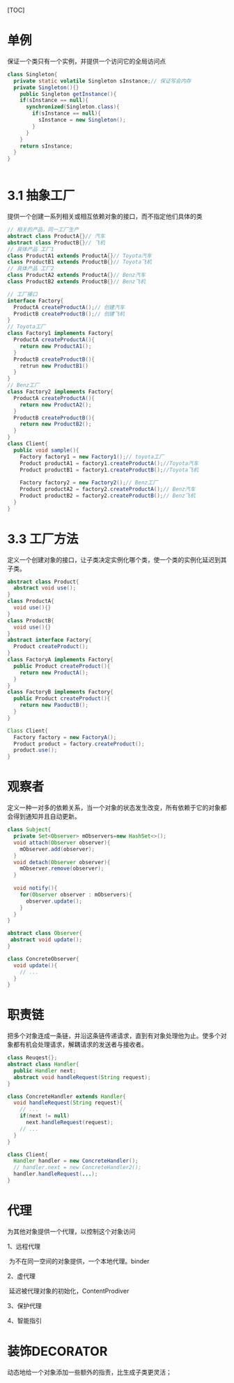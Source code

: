 [TOC]



# 单例

保证一个类只有一个实例，并提供一个访问它的全局访问点

```java
class Singleton{
  private static volatile Singleton sInstance;// 保证写会内存
  private Singleton(){}
	public Singleton getInstance(){
    if(sInstance == null){
      synchronized(Singleton.class){
        if(sInstance == null){
          sInstance = new Singleton();
        }
      }
    }
    return sInstance;
  }
}		
		
```

# 3.1 抽象工厂

提供一个创建一系列相关或相互依赖对象的接口，而不指定他们具体的类

```java
// 相关的产品，同一工厂生产
abstract class ProductA{}// 汽车
abstract class ProductB{}// 飞机
// 具体产品 工厂1
class ProductA1 extends ProductA{}// Toyota汽车
class ProductB1 extends ProductB{}// Toyota飞机
// 具体产品 工厂2
class ProductA2 extends ProductA{}// Benz汽车
class ProductB2 extends ProductB{}// Benz飞机

// 工厂接口
interface Factory{
  ProductA createProductA();// 创建汽车
  ProdictB createProductB();// 创建飞机
}
// Toyota工厂
class Factory1 implements Factory{
  ProductA createProductA(){
    return new ProductA1();
  }
  ProductB createProductB(){
    retrun new ProductB1()
  }
}
// Benz工厂
class Factory2 implements Factory{
  ProductA createProductA(){
    return new ProductA2();
  }
  ProductB createProductB(){
    return new ProductB2();
  }
}
class Client{
  public void sample(){
    Factory factory1 = new Factory1();// toyota工厂
    Product productA1 = factory1.createProductA();//Toyota汽车
    Product productB1 = factory1.createProductB();//Toyota飞机
    
    Factory factory2 = new Factory2();// Benz工厂
    Product productA2 = factory2.createProductA();// Benz汽车
    Product productB2 = factory2.createProductB();// Benz飞机
  }
}

```



# 3.3 工厂方法

定义一个创建对象的接口，让子类决定实例化哪个类，使一个类的实例化延迟到其子类。

```java
abstract class Product{
  abstract void use();
}
class ProductA{
  void use(){}
}
class ProductB{
  void use(){}
}
abstract interface Factory{
  Product createProduct();
}
class FactoryA implements Factory{
  public Product createProduct(){
    return new ProductA();
  }
}
class FactoryB implements Factory{
  public Product createProduct(){
    return new PaoductB();
  }
}

Class Client{
  Factory factory = new FactoryA();
  Product product = factory.createProduct();
  product.use();
}
```







# 观察者

定义一种一对多的依赖关系，当一个对象的状态发生改变，所有依赖于它的对象都会得到通知并且自动更新。

```java
class Subject{
  private Set<Observer> mObservers=new HashSet<>();
  void attach(Observer observer){
    mObserver.add(observer);
  }
  void detach(Observer observer){
    mObserver.remove(observer);
  }
  
  void notify(){
    for(Observer observer : mObservers){
      observer.update();
    }
  }
}

abstract class Observer{
 abstract void update();
}

class ConcreteObserver{
  void update(){
    // ...
  }
}
```





# 职责链

把多个对象连成一条链，并沿这条链传递请求，直到有对象处理他为止。使多个对象都有机会处理请求，解耦请求的发送者与接收者。

```java
class Reuqest{};
abstract class Handler{
  public Handler next;
  abstract void handleRequest(String request);
}

class ConcreteHandler extends Handler{
  void handleRequest(String request){
    // ...
    if(next != null)
      next.handleRequest(request);
    // ... 
  }
}

class Client{
  Handler handler = new ConcreteHandler();
  // handler.next = new ConcreteHandler2();
  handler.handleRequest(...);
}
```



# 代理

为其他对象提供一个代理，以控制这个对象访问

1、远程代理

​	为不在同一空间的对象提供，一个本地代理。binder

2、虚代理

​	延迟被代理对象的初始化，ContentProdiver

3、保护代理

4、智能指引

# 装饰DECORATOR

动态地给一个对象添加一些额外的指责，比生成子类更灵活；